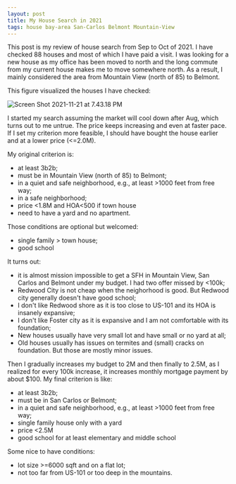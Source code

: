 ```yaml
---
layout: post
title: My House Search in 2021
tags: house bay-area San-Carlos Belmont Mountain-View
---
```


This post is my review of house search from Sep to Oct of 2021. I have checked 88 houses and most of which I have paid a visit. I was looking for a new house as my office has been moved to north and the long commute from my current house makes me to move somewhere north. As a result, I mainly considered the area from Mountain View (north of 85) to Belmont.

This figure visualized the houses I have checked:

![Screen Shot 2021-11-21 at 7.43.18 PM](https://raw.githubusercontent.com/zhangtemplar/zhangtemplar.github.io/master/uPic/2021_11_21_20_30_37_Screen%20Shot%202021-11-21%20at%207.43.18%20PM.png)

I started my search assuming the market will cool down after Aug, which turns out to me untrue. The price keeps increasing and even at faster pace. If I set my criterion more feasible, I should have bought the house earlier and at a lower price (<=2.0M).

My original criterion is:

- at least 3b2b;
- must be in Mountain View (north of 85) to Belmont;
- in a quiet and safe neighborhood, e.g., at least >1000 feet from free way;
- in a safe neighborhood;
- price <1.8M and HOA<500 if town house
- need to have a yard and no apartment.

Those conditions are optional but welcomed:

- single family > town house;
- good school

It turns out:

- it is almost mission impossible to get a SFH in Mountain View, San Carlos and Belmont under my budget. I had two offer missed by <100k;
- Redwood City is not cheap when the neighorhood is good. But Redwood city generally doesn't have good school;
- I don't like Redwood shore as it is too close to US-101 and its HOA is insanely expansive;
- I don't like Foster city as it is expansive and I am not comfortable with its foundation;
- New houses usually have very small lot and have small or no yard at all;
- Old houses usually has issues on termites and (small) cracks on foundation. But those are mostly minor issues.

Then I gradually increases my budget to 2M and then finally to 2.5M, as I realized for every 100k increase, it increases monthly mortgage payment by about $100. My final criterion is like:

- at least 3b2b;
- must be in San Carlos or Belmont;
- in a quiet and safe neighborhood, e.g., at least >1000 feet from free way;
- single family house only with a yard
- price <2.5M
- good school for at least elementary and middle school

Some nice to have conditions:

- lot size >=6000 sqft and on a flat lot;
- not too far from US-101 or too deep in the mountains.



